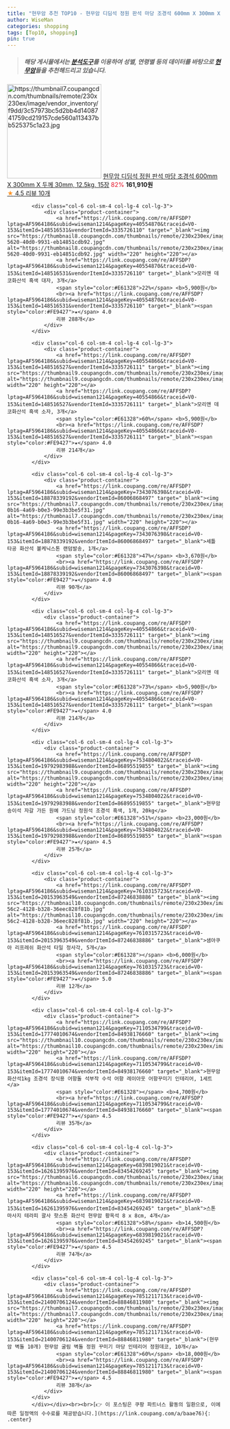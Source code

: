 ```yaml
---
title: "현무암 추천 TOP10 - 현무암 디딤석 정원 판석 마당 조경석 600mm X 300mm X 두께 30mm, 12.5kg, 15장"
author: WiseMan
categories: shopping
tags: [Top10, shopping]
pin: true
---
```


> ##### 해당 게시물에서는 [**분석도구**](https://itemscout.io/)를 이용하여 **성별**, **연령별** 등의 데이터를 바탕으로 [**현무암**](https://link.coupang.com/a/baae76)들을 추천해드리고 있습니다.
<div class="container"><div class="row">
            <div class="col-6 col-sm-4 col-lg-4 col-lg-3">
                <div class="product-container">
                    <a href="https://link.coupang.com/re/AFFSDP?lptag=AF5964186&subid=wiseman1214&pageKey=8230409745&traceid=V0-153&itemId=23686635364&vendorItemId=90711804840" target="_blank"><img src="https://thumbnail7.coupangcdn.com/thumbnails/remote/230x230ex/image/vendor_inventory/f9dd/3c57973bc5d2bb4d1408741759cd219157cde560a113437bb525375c1a23.jpg" alt="https://thumbnail7.coupangcdn.com/thumbnails/remote/230x230ex/image/vendor_inventory/f9dd/3c57973bc5d2bb4d1408741759cd219157cde560a113437bb525375c1a23.jpg" width="220" height="220"></a>
                    <a href="https://link.coupang.com/re/AFFSDP?lptag=AF5964186&subid=wiseman1214&pageKey=8230409745&traceid=V0-153&itemId=23686635364&vendorItemId=90711804840" target="_blank">현무암 디딤석 정원 판석 마당 조경석 600mm X 300mm X 두께 30mm, 12.5kg, 15장</a>
                    <span style="color:#E61328">82%</span> <b>161,910원</b>
                    <br><a href="https://link.coupang.com/re/AFFSDP?lptag=AF5964186&subid=wiseman1214&pageKey=8230409745&traceid=V0-153&itemId=23686635364&vendorItemId=90711804840" target="_blank"><span style="color:#FE9427">★</span> 4.5
                    리뷰 10개</a>
                </div>
            </div>
            
            <div class="col-6 col-sm-4 col-lg-4 col-lg-3">
                <div class="product-container">
                    <a href="https://link.coupang.com/re/AFFSDP?lptag=AF5964186&subid=wiseman1214&pageKey=40554870&traceid=V0-153&itemId=148516531&vendorItemId=3335726110" target="_blank"><img src="https://thumbnail8.coupangcdn.com/thumbnails/remote/230x230ex/image/retail/images/2017/10/10/16/1/9d70ff81-5620-40d0-9931-eb14851cdb92.jpg" alt="https://thumbnail8.coupangcdn.com/thumbnails/remote/230x230ex/image/retail/images/2017/10/10/16/1/9d70ff81-5620-40d0-9931-eb14851cdb92.jpg" width="220" height="220"></a>
                    <a href="https://link.coupang.com/re/AFFSDP?lptag=AF5964186&subid=wiseman1214&pageKey=40554870&traceid=V0-153&itemId=148516531&vendorItemId=3335726110" target="_blank">모리앤 데코화산석 흑색 대자, 3개</a>
                    <span style="color:#E61328">22%</span> <b>5,900원</b>
                    <br><a href="https://link.coupang.com/re/AFFSDP?lptag=AF5964186&subid=wiseman1214&pageKey=40554870&traceid=V0-153&itemId=148516531&vendorItemId=3335726110" target="_blank"><span style="color:#FE9427">★</span> 4.0
                    리뷰 288개</a>
                </div>
            </div>
            
            <div class="col-6 col-sm-4 col-lg-4 col-lg-3">
                <div class="product-container">
                    <a href="https://link.coupang.com/re/AFFSDP?lptag=AF5964186&subid=wiseman1214&pageKey=40554866&traceid=V0-153&itemId=148516527&vendorItemId=3335726111" target="_blank"><img src="https://thumbnail9.coupangcdn.com/thumbnails/remote/230x230ex/image/0820_amir_esrgan_inf40k_batch_1_max3k/1ad0/cc5ccff93bbb2d55cbe06c8fe43df25c569e27afef25e406b7af1cbe005f.jpg" alt="https://thumbnail9.coupangcdn.com/thumbnails/remote/230x230ex/image/0820_amir_esrgan_inf40k_batch_1_max3k/1ad0/cc5ccff93bbb2d55cbe06c8fe43df25c569e27afef25e406b7af1cbe005f.jpg" width="220" height="220"></a>
                    <a href="https://link.coupang.com/re/AFFSDP?lptag=AF5964186&subid=wiseman1214&pageKey=40554866&traceid=V0-153&itemId=148516527&vendorItemId=3335726111" target="_blank">모리앤 데코화산석 흑색 소자, 3개</a>
                    <span style="color:#E61328">60%</span> <b>5,900원</b>
                    <br><a href="https://link.coupang.com/re/AFFSDP?lptag=AF5964186&subid=wiseman1214&pageKey=40554866&traceid=V0-153&itemId=148516527&vendorItemId=3335726111" target="_blank"><span style="color:#FE9427">★</span> 4.0
                    리뷰 214개</a>
                </div>
            </div>
            
            <div class="col-6 col-sm-4 col-lg-4 col-lg-3">
                <div class="product-container">
                    <a href="https://link.coupang.com/re/AFFSDP?lptag=AF5964186&subid=wiseman1214&pageKey=7343076398&traceid=V0-153&itemId=18878339192&vendorItemId=86006868497" target="_blank"><img src="https://thumbnail7.coupangcdn.com/thumbnails/remote/230x230ex/image/retail/images/2023/05/18/17/0/f3936072-0b16-4a69-b0e3-99e3b3be5f31.jpg" alt="https://thumbnail7.coupangcdn.com/thumbnails/remote/230x230ex/image/retail/images/2023/05/18/17/0/f3936072-0b16-4a69-b0e3-99e3b3be5f31.jpg" width="220" height="220"></a>
                    <a href="https://link.coupang.com/re/AFFSDP?lptag=AF5964186&subid=wiseman1214&pageKey=7343076398&traceid=V0-153&itemId=18878339192&vendorItemId=86006868497" target="_blank">세틀 타공 화산석 볼케닉스톤 랜덤발송, 1개</a>
                    <span style="color:#E61328">47%</span> <b>3,670원</b>
                    <br><a href="https://link.coupang.com/re/AFFSDP?lptag=AF5964186&subid=wiseman1214&pageKey=7343076398&traceid=V0-153&itemId=18878339192&vendorItemId=86006868497" target="_blank"><span style="color:#FE9427">★</span> 4.0
                    리뷰 90개</a>
                </div>
            </div>
            
            <div class="col-6 col-sm-4 col-lg-4 col-lg-3">
                <div class="product-container">
                    <a href="https://link.coupang.com/re/AFFSDP?lptag=AF5964186&subid=wiseman1214&pageKey=40554866&traceid=V0-153&itemId=148516527&vendorItemId=3335726111" target="_blank"><img src="https://thumbnail9.coupangcdn.com/thumbnails/remote/230x230ex/image/0820_amir_esrgan_inf40k_batch_1_max3k/1ad0/cc5ccff93bbb2d55cbe06c8fe43df25c569e27afef25e406b7af1cbe005f.jpg" alt="https://thumbnail9.coupangcdn.com/thumbnails/remote/230x230ex/image/0820_amir_esrgan_inf40k_batch_1_max3k/1ad0/cc5ccff93bbb2d55cbe06c8fe43df25c569e27afef25e406b7af1cbe005f.jpg" width="220" height="220"></a>
                    <a href="https://link.coupang.com/re/AFFSDP?lptag=AF5964186&subid=wiseman1214&pageKey=40554866&traceid=V0-153&itemId=148516527&vendorItemId=3335726111" target="_blank">모리앤 데코화산석 흑색 소자, 3개</a>
                    <span style="color:#E61328">73%</span> <b>5,900원</b>
                    <br><a href="https://link.coupang.com/re/AFFSDP?lptag=AF5964186&subid=wiseman1214&pageKey=40554866&traceid=V0-153&itemId=148516527&vendorItemId=3335726111" target="_blank"><span style="color:#FE9427">★</span> 4.0
                    리뷰 214개</a>
                </div>
            </div>
            
            <div class="col-6 col-sm-4 col-lg-4 col-lg-3">
                <div class="product-container">
                    <a href="https://link.coupang.com/re/AFFSDP?lptag=AF5964186&subid=wiseman1214&pageKey=7534804022&traceid=V0-153&itemId=19792983988&vendorItemId=86895519855" target="_blank"><img src="https://thumbnail9.coupangcdn.com/thumbnails/remote/230x230ex/image/rs_quotation_api/w9qcndqd/5513c24c9c65473d8b31be5058976a76.jpg" alt="https://thumbnail9.coupangcdn.com/thumbnails/remote/230x230ex/image/rs_quotation_api/w9qcndqd/5513c24c9c65473d8b31be5058976a76.jpg" width="220" height="220"></a>
                    <a href="https://link.coupang.com/re/AFFSDP?lptag=AF5964186&subid=wiseman1214&pageKey=7534804022&traceid=V0-153&itemId=19792983988&vendorItemId=86895519855" target="_blank">현무암 송이석 자갈 가든 원예 가드닝 정원석 조경석 흑색, 1개, 20kg</a>
                    <span style="color:#E61328">51%</span> <b>23,000원</b>
                    <br><a href="https://link.coupang.com/re/AFFSDP?lptag=AF5964186&subid=wiseman1214&pageKey=7534804022&traceid=V0-153&itemId=19792983988&vendorItemId=86895519855" target="_blank"><span style="color:#FE9427">★</span> 4.5
                    리뷰 25개</a>
                </div>
            </div>
            
            <div class="col-6 col-sm-4 col-lg-4 col-lg-3">
                <div class="product-container">
                    <a href="https://link.coupang.com/re/AFFSDP?lptag=AF5964186&subid=wiseman1214&pageKey=7610315723&traceid=V0-153&itemId=20153963549&vendorItemId=87246838886" target="_blank"><img src="https://thumbnail10.coupangcdn.com/thumbnails/remote/230x230ex/image/retail/images/2023/09/20/11/4/8f42bb83-56c2-4128-b328-36eec828f81b.jpg" alt="https://thumbnail10.coupangcdn.com/thumbnails/remote/230x230ex/image/retail/images/2023/09/20/11/4/8f42bb83-56c2-4128-b328-36eec828f81b.jpg" width="220" height="220"></a>
                    <a href="https://link.coupang.com/re/AFFSDP?lptag=AF5964186&subid=wiseman1214&pageKey=7610315723&traceid=V0-153&itemId=20153963549&vendorItemId=87246838886" target="_blank">샘아쿠아 리프레쉬 화산석 타일 정사각, 5개</a>
                    <span style="color:#E61328"></span> <b>6,000원</b>
                    <br><a href="https://link.coupang.com/re/AFFSDP?lptag=AF5964186&subid=wiseman1214&pageKey=7610315723&traceid=V0-153&itemId=20153963549&vendorItemId=87246838886" target="_blank"><span style="color:#FE9427">★</span> 5.0
                    리뷰 12개</a>
                </div>
            </div>
            
            <div class="col-6 col-sm-4 col-lg-4 col-lg-3">
                <div class="product-container">
                    <a href="https://link.coupang.com/re/AFFSDP?lptag=AF5964186&subid=wiseman1214&pageKey=7110534799&traceid=V0-153&itemId=17774010674&vendorItemId=84938176660" target="_blank"><img src="https://thumbnail10.coupangcdn.com/thumbnails/remote/230x230ex/image/vendor_inventory/6117/77198cec6cbc8635675feb1010a99f3a10d42a66a297308f008358b1845d.JPG" alt="https://thumbnail10.coupangcdn.com/thumbnails/remote/230x230ex/image/vendor_inventory/6117/77198cec6cbc8635675feb1010a99f3a10d42a66a297308f008358b1845d.JPG" width="220" height="220"></a>
                    <a href="https://link.coupang.com/re/AFFSDP?lptag=AF5964186&subid=wiseman1214&pageKey=7110534799&traceid=V0-153&itemId=17774010674&vendorItemId=84938176660" target="_blank">현무암 화산석1kg 조경석 장식용 어항돌 석부작 수석 어항 레이아웃 어항꾸미기 인테리어, 1세트</a>
                    <span style="color:#E61328"></span> <b>4,700원</b>
                    <br><a href="https://link.coupang.com/re/AFFSDP?lptag=AF5964186&subid=wiseman1214&pageKey=7110534799&traceid=V0-153&itemId=17774010674&vendorItemId=84938176660" target="_blank"><span style="color:#FE9427">★</span> 4.5
                    리뷰 35개</a>
                </div>
            </div>
            
            <div class="col-6 col-sm-4 col-lg-4 col-lg-3">
                <div class="product-container">
                    <a href="https://link.coupang.com/re/AFFSDP?lptag=AF5964186&subid=wiseman1214&pageKey=6839819021&traceid=V0-153&itemId=16261395976&vendorItemId=83454269245" target="_blank"><img src="https://thumbnail6.coupangcdn.com/thumbnails/remote/230x230ex/image/vendor_inventory/170c/90eb15be3fc9736035f04fda864f18fd4941a2b2d73400e3eb6f1568a309.jpg" alt="https://thumbnail6.coupangcdn.com/thumbnails/remote/230x230ex/image/vendor_inventory/170c/90eb15be3fc9736035f04fda864f18fd4941a2b2d73400e3eb6f1568a309.jpg" width="220" height="220"></a>
                    <a href="https://link.coupang.com/re/AFFSDP?lptag=AF5964186&subid=wiseman1214&pageKey=6839819021&traceid=V0-153&itemId=16261395976&vendorItemId=83454269245" target="_blank">스톤 마사지 테라피 괄사 핫스톤 화산석 현무암 황옥석 8 x 8cm, 4개</a>
                    <span style="color:#E61328">58%</span> <b>14,500원</b>
                    <br><a href="https://link.coupang.com/re/AFFSDP?lptag=AF5964186&subid=wiseman1214&pageKey=6839819021&traceid=V0-153&itemId=16261395976&vendorItemId=83454269245" target="_blank"><span style="color:#FE9427">★</span> 4.5
                    리뷰 74개</a>
                </div>
            </div>
            
            <div class="col-6 col-sm-4 col-lg-4 col-lg-3">
                <div class="product-container">
                    <a href="https://link.coupang.com/re/AFFSDP?lptag=AF5964186&subid=wiseman1214&pageKey=7851211713&traceid=V0-153&itemId=21400706124&vendorItemId=88846811980" target="_blank"><img src="https://thumbnail7.coupangcdn.com/thumbnails/remote/230x230ex/image/0820_amir_esrgan_inf80k_batch_7_max3k/aa50/6f8b77384045a08e2673c8e346745a4b88d51e97f1f5bdce4e99934213a2.png" alt="https://thumbnail7.coupangcdn.com/thumbnails/remote/230x230ex/image/0820_amir_esrgan_inf80k_batch_7_max3k/aa50/6f8b77384045a08e2673c8e346745a4b88d51e97f1f5bdce4e99934213a2.png" width="220" height="220"></a>
                    <a href="https://link.coupang.com/re/AFFSDP?lptag=AF5964186&subid=wiseman1214&pageKey=7851211713&traceid=V0-153&itemId=21400706124&vendorItemId=88846811980" target="_blank">(현무암 벽돌 10개) 현무암 굴림 벽돌 정원 꾸미기 마당 인테리어 정원데코, 10개</a>
                    <span style="color:#E61328">60%</span> <b>18,000원</b>
                    <br><a href="https://link.coupang.com/re/AFFSDP?lptag=AF5964186&subid=wiseman1214&pageKey=7851211713&traceid=V0-153&itemId=21400706124&vendorItemId=88846811980" target="_blank"><span style="color:#FE9427">★</span> 4.5
                    리뷰 38개</a>
                </div>
            </div>
            </div></div><br><br>[👉 이 포스팅은 쿠팡 파트너스 활동의 일환으로, 이에 따른 일정액의 수수료를 제공받습니다.](https://link.coupang.com/a/baae76){: .center}